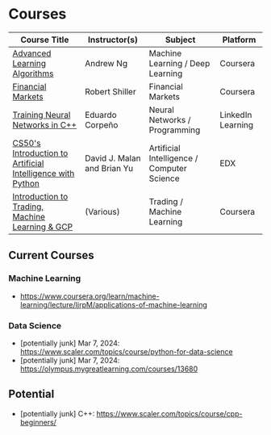 # Courses

| Course Title                                                                                                                        | Instructor(s)               | Subject                                    | Platform          |
|-------------------------------------------------------------------------------------------------------------------------------------|-----------------------------|--------------------------------------------|-------------------|
| [Advanced Learning Algorithms](https://www.coursera.org/learn/advanced-learning-algorithms/)                                        | Andrew Ng                   | Machine Learning / Deep Learning           | Coursera          |
| [Financial Markets](https://www.coursera.org/learn/financial-markets-global)                                                        | Robert Shiller              | Financial Markets                          | Coursera          |
| [Training Neural Networks in C++](https://www.linkedin.com/learning/training-neural-networks-in-c-plus-plus-2021)                   | Eduardo Corpeño             | Neural Networks / Programming              | LinkedIn Learning |
| [CS50's Introduction to Artificial Intelligence with Python](https://learning.edx.org/course/course-v1:HarvardX+CS50AI+1T2020/home) | David J. Malan and Brian Yu | Artificial Intelligence / Computer Science | EDX               |
| [Introduction to Trading, Machine Learning & GCP](https://www.coursera.org/learn/introduction-trading-machine-learning-gcp)         | (Various)                   | Trading / Machine Learning                 | Coursera          |


## Current Courses

### Machine Learning

- https://www.coursera.org/learn/machine-learning/lecture/IjrpM/applications-of-machine-learning

### Data Science

- [potentially junk] Mar 7, 2024: https://www.scaler.com/topics/course/python-for-data-science
- [potentially junk] Mar 7, 2024: https://olympus.mygreatlearning.com/courses/13680

## Potential

- [potentially junk] C++: https://www.scaler.com/topics/course/cpp-beginners/
